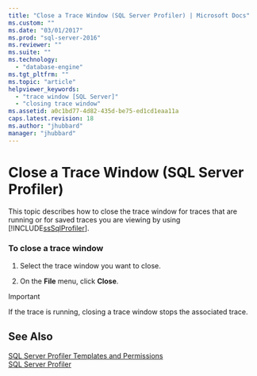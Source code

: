 ```yaml
---
title: "Close a Trace Window (SQL Server Profiler) | Microsoft Docs"
ms.custom: ""
ms.date: "03/01/2017"
ms.prod: "sql-server-2016"
ms.reviewer: ""
ms.suite: ""
ms.technology: 
  - "database-engine"
ms.tgt_pltfrm: ""
ms.topic: "article"
helpviewer_keywords: 
  - "trace window [SQL Server]"
  - "closing trace window"
ms.assetid: a0c1bd77-4d82-435d-be75-ed1cd1eaa11a
caps.latest.revision: 18
ms.author: "jhubbard"
manager: "jhubbard"
---
```

# Close a Trace Window (SQL Server Profiler)
  This topic describes how to close the trace window for traces that are running or for saved traces you are viewing by using [!INCLUDE[ssSqlProfiler](../../analysis-services/data-mining/includes/sssqlprofiler-md.md)].  
  
### To close a trace window  
  
1.  Select the trace window you want to close.  
  
2.  On the **File** menu, click **Close**.  
  
> [!IMPORTANT]  
>  If the trace is running, closing a trace window stops the associated trace.  
  
## See Also  
 [SQL Server Profiler Templates and Permissions](../../tools/sql-server-profiler/sql-server-profiler-templates-and-permissions.md)   
 [SQL Server Profiler](../../tools/sql-server-profiler/sql-server-profiler.md)  
  
  